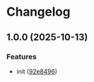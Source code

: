 # Changelog

## 1.0.0 (2025-10-13)


### Features

* init ([92e8496](https://github.com/OGS-GmbH/ngx-keycloak/commit/92e8496762cb393a1e22432611098c9556a1eaf2))
